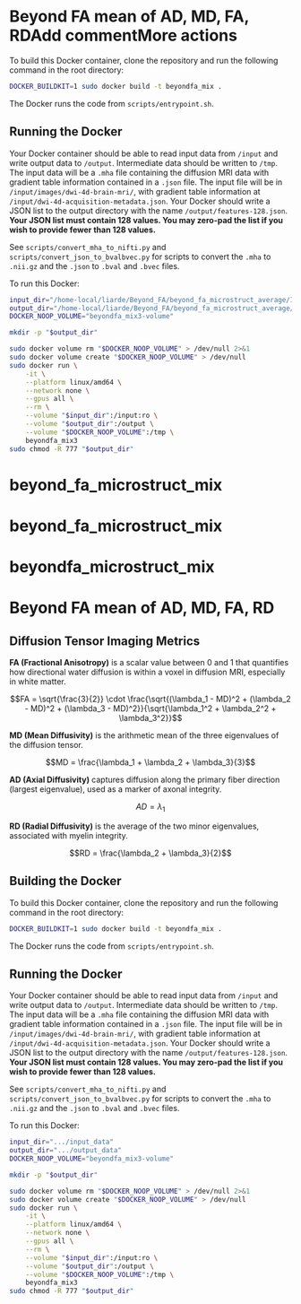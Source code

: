 # Beyond FA mean of AD, MD, FA, RDAdd commentMore actions


To build this Docker container, clone the repository and run the following command in the root directory:

```bash
DOCKER_BUILDKIT=1 sudo docker build -t beyondfa_mix .
```

The Docker runs the code from `scripts/entrypoint.sh`.

## Running the Docker

Your Docker container should be able to read input data from `/input` and write output data to `/output`. Intermediate data should be written to `/tmp`. The input data will be a `.mha` file containing the diffusion MRI data with gradient table information contained in a `.json` file. The input file will be in `/input/images/dwi-4d-brain-mri/`, with gradient table information at `/input/dwi-4d-acquisition-metadata.json`. Your Docker should write a JSON list to the output directory with the name `/output/features-128.json`. **Your JSON list must contain 128 values. You may zero-pad the list if you wish to provide fewer than 128 values.**

See `scripts/convert_mha_to_nifti.py` and `scripts/convert_json_to_bvalbvec.py` for scripts to convert the `.mha` to `.nii.gz` and the `.json` to `.bval` and `.bvec` files.

To run this Docker:

```bash
input_dir="/home-local/liarde/Beyond_FA/beyond_fa_microstruct_average/Inputs"            
output_dir="/home-local/liarde/Beyond_FA/beyond_fa_microstruct_average/Outputs"                                                                                        
DOCKER_NOOP_VOLUME="beyondfa_mix3-volume"

mkdir -p "$output_dir"

sudo docker volume rm "$DOCKER_NOOP_VOLUME" > /dev/null 2>&1
sudo docker volume create "$DOCKER_NOOP_VOLUME" > /dev/null
sudo docker run \
    -it \
    --platform linux/amd64 \
    --network none \
    --gpus all \
    --rm \
    --volume "$input_dir":/input:ro \
    --volume "$output_dir":/output \
    --volume "$DOCKER_NOOP_VOLUME":/tmp \
    beyondfa_mix3
sudo chmod -R 777 "$output_dir"
```
# beyond_fa_microstruct_mix
# beyond_fa_microstruct_mix
# beyondfa_microstruct_mix
# Beyond FA mean of AD, MD, FA, RD

## Diffusion Tensor Imaging Metrics

**FA (Fractional Anisotropy)**
is a scalar value between 0 and 1 that quantifies how directional water diffusion is within a voxel in diffusion MRI, especially in white matter.

```math
FA = \sqrt{\frac{3}{2}} \cdot \frac{\sqrt{(\lambda_1 - MD)^2 + (\lambda_2 - MD)^2 + (\lambda_3 - MD)^2}}{\sqrt{\lambda_1^2 + \lambda_2^2 + \lambda_3^2}}
```
**MD (Mean Diffusivity)**
is the arithmetic mean of the three eigenvalues of the diffusion tensor.

```math
MD = \frac{\lambda_1 + \lambda_2 + \lambda_3}{3}
```
**AD (Axial Diffusivity)**
captures diffusion along the primary fiber direction (largest eigenvalue), used as a marker of axonal integrity.

```math
AD = \lambda_1
```

**RD (Radial Diffusivity)**
is the average of the two minor eigenvalues, associated with myelin integrity.

```math
RD = \frac{\lambda_2 + \lambda_3}{2}
```

## Building the Docker
To build this Docker container, clone the repository and run the following command in the root directory:

```bash
DOCKER_BUILDKIT=1 sudo docker build -t beyondfa_mix .
```

The Docker runs the code from `scripts/entrypoint.sh`.

## Running the Docker

Your Docker container should be able to read input data from `/input` and write output data to `/output`. Intermediate data should be written to `/tmp`. The input data will be a `.mha` file containing the diffusion MRI data with gradient table information contained in a `.json` file. The input file will be in `/input/images/dwi-4d-brain-mri/`, with gradient table information at `/input/dwi-4d-acquisition-metadata.json`. Your Docker should write a JSON list to the output directory with the name `/output/features-128.json`. **Your JSON list must contain 128 values. You may zero-pad the list if you wish to provide fewer than 128 values.**

See `scripts/convert_mha_to_nifti.py` and `scripts/convert_json_to_bvalbvec.py` for scripts to convert the `.mha` to `.nii.gz` and the `.json` to `.bval` and `.bvec` files.

To run this Docker:

```bash
input_dir=".../input_data"
output_dir=".../output_data"                                                                                      
DOCKER_NOOP_VOLUME="beyondfa_mix3-volume"

mkdir -p "$output_dir"

sudo docker volume rm "$DOCKER_NOOP_VOLUME" > /dev/null 2>&1
sudo docker volume create "$DOCKER_NOOP_VOLUME" > /dev/null
sudo docker run \
    -it \
    --platform linux/amd64 \
    --network none \
    --gpus all \
    --rm \
    --volume "$input_dir":/input:ro \
    --volume "$output_dir":/output \
    --volume "$DOCKER_NOOP_VOLUME":/tmp \
    beyondfa_mix3
sudo chmod -R 777 "$output_dir"
```